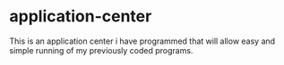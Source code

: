 # application-center
This is an application center i have programmed that will allow easy and simple running of my previously coded programs.
